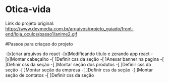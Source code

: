 # Otica-vida

Link do projeto original:
https://www.devmedia.com.br/arquivos/projeto_guiado/front-end/loja_oculos/passo1/anime2.gif

#Passos para criaçao do projeto

-[x]criar arquivos do react
-[x]Modificando titulo e zerando app react
-[x]Montar cabeçalho
    -[ ]Definir css da seção
-[ ]Anexar banner na pagina
    -[ ]Definir css da seção
-[ ]Montar seção dos produtos
     -[ ]Definir css da seção
-[ ]Montar seção da empresa
    -[ ]Definir css da seção
-[ ]Montar seção de contatos
    -[ ]Definir css da seção

